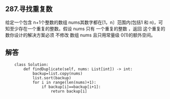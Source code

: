 287.寻找重复数
---------------

给定一个包含 n+1个整数的数组 nums其数字都在[1，n〕范围内(包括1 和 n)，可知至少存在一个重复的整数。假设 nums 只有 一个重复的整数 ，返回 
这个重复的数你设计的解决方案必须 不修改 数组 nums 且只用常量级 0(1)的额外空间。

解答
--------------------
        class Solution:
            def findDuplicate(self, nums: List[int]) -> int:
                backup=list.copy(nums)
                list.sort(backup)
                for i in range(len(nums)+1):
                    if backup[i]==backup[i+1]:
                        return backup[i]
